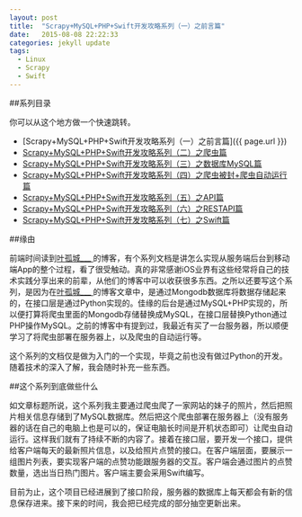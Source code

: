 ```yaml
---
layout: post
title:  "Scrapy+MySQL+PHP+Swift开发攻略系列（一）之前言篇"
date:   2015-08-08 22:22:33
categories: jekyll update
tags:
  - Linux
  - Scrapy
  - Swift
---
```


##系列目录

你可以从这个地方做一个快速跳转。

- [Scrapy+MySQL+PHP+Swift开发攻略系列（一）之前言篇]({{ page.url }})
- [Scrapy+MySQL+PHP+Swift开发攻略系列（二）之爬虫篇]()
- [Scrapy+MySQL+PHP+Swift开发攻略系列（三）之数据库MySQL篇]()
- [Scrapy+MySQL+PHP+Swift开发攻略系列（四）之爬虫被封+爬虫自动运行篇]()
- [Scrapy+MySQL+PHP+Swift开发攻略系列（五）之API篇]()
- [Scrapy+MySQL+PHP+Swift开发攻略系列（六）之RESTAPI篇]()
- [Scrapy+MySQL+PHP+Swift开发攻略系列（七）之Swift篇]()

##缘由

前端时间读到[叶孤城___ ](http://www.jianshu.com/users/b82d2721ba07/latest_articles)的博客，有个系列文档是讲怎么实现从服务端后台到移动端App的整个过程，看了很受触动。真的非常感谢iOS业界有这些经常将自己的技术实践分享出来的前辈，从他们的博客中可以收获很多东西。之所以还要写这个系列，是因为在[叶孤城___ ](http://www.jianshu.com/users/b82d2721ba07/latest_articles)的博客文章中，是通过Mongodb数据库将数据存储起来的，在接口层是通过Python实现的。佳缘的后台是通过MySQL+PHP实现的，所以便打算将爬虫里面的Mongodb存储替换成MySQL，在接口层替换Python通过PHP操作MySQL。之前的博客中有提到过，我最近有买了一台服务器，所以顺便学习了将爬虫部署在服务器上，以及爬虫的自动运行等。

这个系列的文档仅是做为入门的一个实现，毕竟之前也没有做过Python的开发。随着技术的深入了解，我会随时补充一些东西。

##这个系列到底做些什么

如文章标题所说，这个系列我主要通过爬虫爬了一家网站的妹子的照片，然后把照片相关信息存储到了MySQL数据库。然后把这个爬虫部署在服务器上（没有服务器的话在自己的电脑上也是可以的，保证电脑长时间是开机状态即可）让爬虫自动运行。这样我们就有了持续不断的内容了。接着在接口层，要开发一个接口，提供给客户端每天的最新照片信息，以及给照片点赞的接口。在客户端层面，要展示一组图片列表，要实现客户端的点赞功能跟服务器的交互。客户端会通过图片的点赞数量，选出当日热门图片。客户端主要会采用Swift编写。

目前为止，这个项目已经进展到了接口阶段，服务器的数据库上每天都会有新的信息保存进来。接下来的时间，我会把已经完成的部分抽空更新出来。


